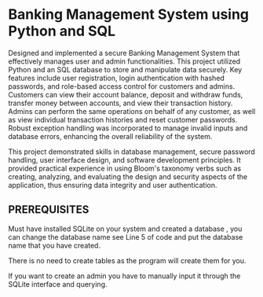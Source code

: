 # Banking Management System using Python and SQL
Designed and implemented a secure Banking Management System that effectively manages user and admin functionalities. This project utilized Python and an SQL database to store and manipulate data securely. Key features include user registration, login authentication with hashed passwords, and role-based access control for customers and admins. Customers can view their account balance, deposit and withdraw funds, transfer money between accounts, and view their transaction history. Admins can perform the same operations on behalf of any customer, as well as view individual transaction histories and reset customer passwords. Robust exception handling was incorporated to manage invalid inputs and database errors, enhancing the overall reliability of the system.

This project demonstrated skills in database management, secure password handling, user interface design, and software development principles. It provided practical experience in using Bloom's taxonomy verbs such as creating, analyzing, and evaluating the design and security aspects of the application, thus ensuring data integrity and user authentication.

## PREREQUISITES

Must have installed SQLite on your system and created a database , you can change the database name see Line 5 of code and put the database name that you have created.

There is no need to create tables as the program will create them for you.

If you want to create an admin you have to manually input it through the SQLite interface and querying.
